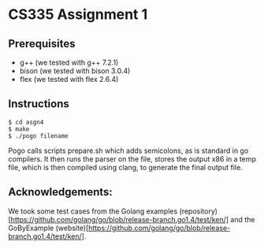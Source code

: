 # CS335 Assignment 1

## Prerequisites

* g++ (we tested with g++ 7.2.1)
* bison (we tested with bison 3.0.4)
* flex (we tested with flex 2.6.4)

## Instructions

``` shell
$ cd asgn4
$ make
$ ./pogo filename
```

Pogo calls scripts prepare.sh which adds semicolons, as is standard in go compilers. It then runs the parser on the file, stores the output x86 in a temp file, which is then compiled using clang, to generate the final output file.

## Acknowledgements:
We took some  test cases from the Golang examples (repository)[https://github.com/golang/go/blob/release-branch.go1.4/test/ken/] and the GoByExample (website)[https://github.com/golang/go/blob/release-branch.go1.4/test/ken/].
